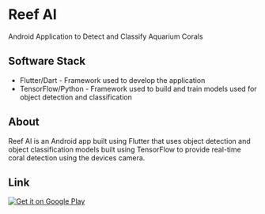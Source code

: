 # Reef AI

Android Application to Detect and Classify Aquarium Corals

## Software Stack
<ul>
    <li>Flutter/Dart - Framework used to develop the application</li>
    <li>TensorFlow/Python - Framework used to build and train models used for object detection and classification</li>
</ul>

## About

Reef AI is an Android app built using Flutter that uses object detection and object classification 
models built using TensorFlow to provide real-time coral detection using the devices camera.

## Link
<a href='https://play.google.com/store/apps/details?id=com.voltrace.reef_ai&pcampaignid=pcampaignidMKT-Other-global-all-co-prtnr-py-PartBadge-Mar2515-1'><img alt='Get it on Google Play' src='https://play.google.com/intl/en_us/badges/static/images/badges/en_badge_web_generic.png'/></a>

